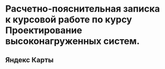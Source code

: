 # Расчетно-пояснительная записка к курсовой работе по курсу Проектирование высоконагруженных систем.
## Яндекс Карты
